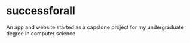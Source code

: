 # successforall
An app and website started as a capstone project for my undergraduate degree in computer science
